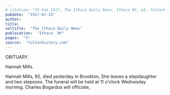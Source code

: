 ```yaml
---
# citation: "25 Feb 1917, The Ithaca Daily News, Ithaca NY, p5, fultonhistory.com."
pubdate:  "1917-02-25"
author: 
title: 
voltitle:  "The Ithaca Daily News"
publocation:  "Ithaca  NY"
pages:  "5"
source:  "fultonhistory.com"
---
```

OBITUARY. 

Hannah Mills.

Hannah Mills, 92, died yesterday in Brookton, She leaves a stepdaughter and two stepsons. The funeral will be held at 11 o'clock Wednesday morning. Charles Bogardus will officiate, 

